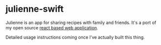 # julienne-swift

Julienne is an app for sharing recipes with family and friends. It's a port of my open source [react based web application](https://github.com/bmcmahen/julienne).

Detailed usage instructions coming once I've actually built this thing.
